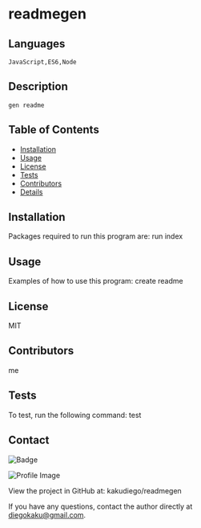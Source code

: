 
  # readmegen 

  ## Languages
    JavaScript,ES6,Node
  
  ## Description
    gen readme

  ## Table of Contents
  - [Installation](#installation)
  - [Usage](#usage)
  - [License](#license)
  - [Tests](#tests)
  - [Contributors](#contributors)
  - [Details](#details)

  ## Installation
  
  Packages required to run this program are: run index
  
  ## Usage
  Examples of how to use this program: create readme

  ## License
  MIT

  ## Contributors
  me

  ## Tests
  To test, run the following command: test

  ## Contact
  
![Badge](https://img.shields.io/badge/Github-kakudiego-4cbbb9) 
  
![Profile Image](https://github.com/kakudiego.png?size=50)
  
View the project in GitHub at: kakudiego/readmegen
  
If you have any questions, contact the author directly at diegokaku@gmail.com.